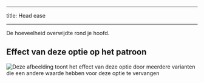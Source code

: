 ***

title: Head ease

***

De hoeveelheid overwijdte rond je hoofd.

## Effect van deze optie op het patroon

![Deze afbeelding toont het effect van deze optie door meerdere varianten die een andere waarde hebben voor deze optie te vervangen](holmes_headease_sample.svg "Effect van deze optie op het patroon")
